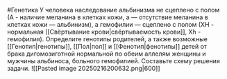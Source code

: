 #Генетика 
У человека наследование альбинизма не сцеплено с полом (А - наличие меланина в клетках кожи, а — отсутствие меланина в клетках кожи — альбинизм), а гемофилии — сцеплено с полом (ХН - нормальная [[Свёртывание крови|свёртываемость крови]], Xh - гемофилия). Определите генотипы родителей, а также возможные [[Генотип|генотипы]], [[Пол|пол]] и [[Фенотип|фенотипы]] детей от брака дигомозиготной нормальной по обеим аллелям женщины и мужчины альбиноса, больного гемофилией. Составьте схему решения задачи.
![[Pasted image 20250216200632.png|600]]